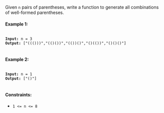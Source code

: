 Given `n` pairs of parentheses, write a function to generate all combinations of well-formed parentheses.
 

#### Example 1:

<pre>
<code>
<b>Input:</b> n = 3
<b>Output:</b> ["((()))","(()())","(())()","()(())","()()()"]
</code>
</pre>

#### Example 2:

<pre>
<code>
<b>Input:</b> n = 1
<b>Output:</b> ["()"]
</code>
</pre>
 

#### Constraints:

- `1 <= n <= 8`
